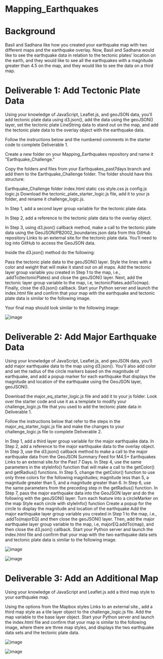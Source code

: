 # Mapping_Earthquakes
# Background
Basil and Sadhana like how you created your earthquake map with two different maps and the earthquake overlay. Now, Basil and Sadhana would like to see the earthquake data in relation to the tectonic plates’ location on the earth, and they would like to see all the earthquakes with a magnitude greater than 4.5 on the map, and they would like to see the data on a third map.

# Deliverable 1: Add Tectonic Plate Data
Using your knowledge of JavaScript, Leaflet.js, and geoJSON data, you’ll add tectonic plate data using d3.json(), add the data using the geoJSON() layer, set the tectonic plate LineString data to stand out on the map, and add the tectonic plate data to the overlay object with the earthquake data.

Follow the instructions below and the numbered comments in the starter code to complete Deliverable 1.

Create a new folder on your Mapping_Earthquakes repository and name it "Earthquake_Challenge."

Copy the folders and files from your Earthquakes_past7days branch and add them to the Earthquake_Challenge folder. The folder should have this structure:

Earthquake_Challenge folder
index.html
static
css
style.css
js
config.js
logic.js
Download the tectonic_plate_starter_logic.js file, add it to your js folder, and rename it challenge_logic.js.

In Step 1, add a second layer group variable for the tectonic plate data.

In Step 2, add a reference to the tectonic plate data to the overlay object.

In Step 3, using d3.json() callback method, make a call to the tectonic plate data using the GeoJSON/PB2002_boundaries.json data from this GitHub repository Links to an external site.for the tectonic plate data. You’ll need to log into GitHub to access the GeoJSON data.

Inside the d3.json() method do the following:

Pass the tectonic plate data to the geoJSON() layer.
Style the lines with a color and weight that will make it stand out on all maps.
Add the tectonic layer group variable you created in Step 1 to the map, i.e., .addTo(tectonicPlates) and close the geoJSON() layer.
Next, add the tectonic layer group variable to the map, i.e, tectonicPlates.addTo(map).
Finally, close the d3.json() callback.
Start your Python server and launch the index.html file and confirm that your map with the earthquake and tectonic plate data is similar to the following image.

Your final map should look similar to the following image:

![image](https://user-images.githubusercontent.com/112348240/212614288-4d40512d-3eea-4205-b0ec-6e7b8ae00162.png)

# Deliverable 2: Add Major Earthquake Data

Using your knowledge of JavaScript, Leaflet.js, and geoJSON data, you’ll add major earthquake data to the map using d3.json(). You'll also add color and set the radius of the circle markers based on the magnitude of earthquake, and add a popup marker for each earthquake that displays the magnitude and location of the earthquake using the GeoJSON layer, geoJSON().

Download the major_eq_starter_logic.js file and add it to your js folder. Look over the starter code and use it as a template to modify your challenge_logic.js file that you used to add the tectonic plate data in Deliverable 1.

Follow the instructions below that refer to the steps in the major_eq_starter_logic.js file and make the changes to your challenge_logic.js file to complete Deliverable 2.

In Step 1, add a third layer group variable for the major earthquake data.
In Step 2, add a reference to the major earthquake data to the overlay object.
In Step 3, use the d3.json() callback method to make a call to the major earthquake data from the GeoJSON Summary Feed for M4.5+ Earthquakes Links to an external site.for the Past 7 Days.
In Step 4, use the same parameters in the styleInfo() function that will make a call to the getColor() and getRadius() functions.
In Step 5, change the getColor() function to use only three colors for the following magnitudes; magnitude less than 5, a magnitude greater than 5, and a magnitude greater than 6.
In Step 6, use the same parameters from the preceding step in the getRadius() function.
In Step 7, pass the major earthquake data into the GeoJSON layer and do the following with the geoJSON() layer:
Turn each feature into a circleMarker on the map
Style each circle with styleInfo() function
Create a popup for the circle to display the magnitude and location of the earthquake
Add the major earthquake layer group variable you created in Step 1 to the map, i.e., .addTo(majorEQ) and then close the geoJSON() layer.
Then, add the major earthquake layer group variable to the map, i.e, majorEQ.addTo(map), and then close the d3.json() callback.
Start your Python server and launch the index.html file and confirm that your map with the two earthquake data sets and tectonic plate data is similar to the following image.

![image](https://user-images.githubusercontent.com/112348240/212614745-90f1f15e-5ded-4c4a-8487-a8f9d6b7b61d.png)

![image](https://user-images.githubusercontent.com/112348240/212616035-ab2c0453-9947-4270-bdc3-70cf2fbc4d47.png)


# Deliverable 3: Add an Additional Map

Using your knowledge of JavaScript and Leaflet.js add a third map style to your earthquake map.

Using the options from the Mapbox styles Links to an external site., add a third map style as a tile layer object to the challenge_logic.js file.
Add the map variable to the base layer object.
Start your Python server and launch the index.html file and confirm that your map is similar to the following image, where there are three map styles, and displays the two earthquake data sets and the tectonic plate data.

![image](https://user-images.githubusercontent.com/112348240/212614839-c5daf828-cc8e-4e02-9049-c34652a30e94.png)

![image](https://user-images.githubusercontent.com/112348240/212616172-1fcc197b-f873-4d01-b252-3152d4dc881c.png)


